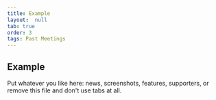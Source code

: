 ```yaml
---
title: Example
layout:  null
tab: true
order: 3
tags: Past Meetings
---
```


## Example

Put whatever you like here: news, screenshots, features, supporters, or remove this file and don't use tabs at all.
